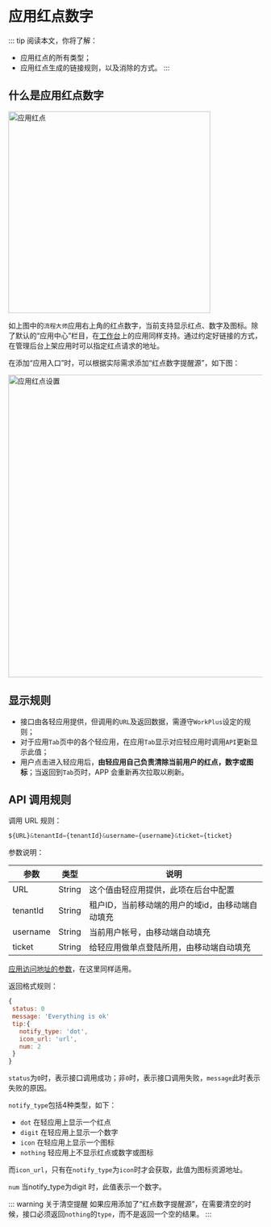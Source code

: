 # 应用红点数字

::: tip 阅读本文，你将了解：
* 应用红点的所有类型；
* 应用红点生成的链接规则，以及消除的方式。
:::

## 什么是应用红点数字

<p class="w6s-image">
  <img :src="$withBase('/app/reddot.png')" alt="应用红点" width="400" />
</p>

如上图中的`流程大师`应用右上角的红点数字，当前支持显示红点、数字及图标。除了默认的“应用中心”栏目，在[工作台](/light-app/workbench.md)上的应用同样支持。通过约定好链接的方式，在管理后台上架应用时可以指定红点请求的地址。

在添加“应用入口”时，可以根据实际需求添加“红点数字提醒源”，如下图：

<p class="w6s-image">
  <img :src="$withBase('/app/notify-setting.png')" alt="应用红点设置" width="600" />
</p>

## 显示规则

* 接口由各轻应用提供，但调用的`URL`及返回数据，需遵守`WorkPlus`设定的规则；
* 对于应用`Tab`页中的各个轻应用，在应用`Tab`显示对应轻应用时调用`API`更新显示此值；
* 用户点击进入轻应用后，**由轻应用自己负责清除当前用户的红点，数字或图标**；当返回到`Tab`页时，APP 会重新再次拉取以刷新。

## API 调用规则

调用 URL 规则：

```js
${URL}&tenantId={tenantId}&username={username}&ticket={ticket}
```

参数说明：

| 参数 | 类型 | 说明|
| - | - | - |
| URL |  String | 这个值由轻应用提供，此项在后台中配置 |
| tenantId | String | 租户ID，当前移动端的用户的域id，由移动端自动填充 | 
| username | String | 当前用户帐号，由移动端自动填充|
| ticket | String | 给轻应用做单点登陆所用，由移动端自动填充 |

[应用访问地址的参数](/light-app/create.html#启动地址)，在这里同样适用。

返回格式规则：

```js
{
 status: 0
 message: 'Everything is ok'
 tip:{
   notify_type: 'dot',
   icon_url: 'url',
   num: 2
 }
}
```

`status`为`0`时，表示接口调用成功；非`0`时，表示接口调用失败，`message`此时表示失败的原因。

`notify_type`包括4种类型，如下：

* `dot` 在轻应用上显示一个红点
* `digit` 在轻应用上显示一个数字
* `icon` 在轻应用上显示一个图标
* `nothing` 轻应用上不显示红点或数字或图标

而`icon_url`，只有在`notify_type`为`icon`时才会获取，此值为图标资源地址。

`num` 当notify_type为digit 时，此值表示一个数字。

::: warning 关于清空提醒
如果应用添加了“红点数字提醒源”，在需要清空的时候，接口必须返回`nothing`的`type`，而不是返回一个空的结果。
:::